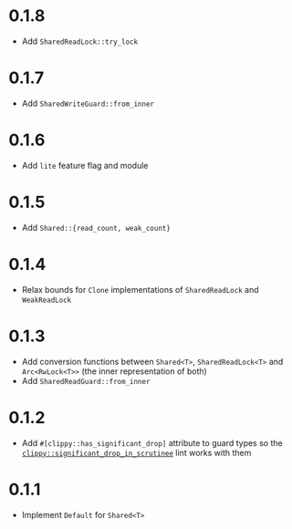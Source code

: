 # 0.1.8

- Add `SharedReadLock::try_lock`

# 0.1.7

- Add `SharedWriteGuard::from_inner`

# 0.1.6

- Add `lite` feature flag and module

# 0.1.5

- Add `Shared::{read_count, weak_count}`

# 0.1.4

- Relax bounds for `Clone` implementations of `SharedReadLock` and `WeakReadLock`

# 0.1.3

- Add conversion functions between `Shared<T>`, `SharedReadLock<T>` and
  `Arc<RwLock<T>>` (the inner representation of both)
- Add `SharedReadGuard::from_inner`

# 0.1.2

- Add `#[clippy::has_significant_drop]` attribute to guard types so the
  [`clippy::significant_drop_in_scrutinee`] lint works with them

[`clippy::significant_drop_in_scrutinee`]: https://rust-lang.github.io/rust-clippy/master/index.html#significant_drop_in_scrutinee

# 0.1.1

- Implement `Default` for `Shared<T>`
